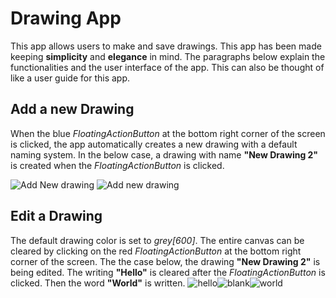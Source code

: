 # Drawing App

This app allows users to make and save drawings. This app has been made keeping **simplicity** and **elegance** in mind. The paragraphs below explain the functionalities and the user interface of the app. This can also be thought of like a user guide for this app.


## Add a new Drawing

When the blue *FloatingActionButton* at the bottom right corner of the screen is clicked, the app automatically creates a new drawing with a default naming system. In the below case, a drawing with name **"New Drawing 2"** is created when the *FloatingActionButton* is clicked.

![Add New drawing](https://drive.google.com/file/d/18djUEtl2_U1PWdyhPaHRwj8cVY1zQcyR/view?usp=sharing) ![Add new drawing](https://drive.google.com/file/d/1HUg8P8FhzvfLyW-M9_CcO1gOAXys_qeL/view?usp=sharing)

## Edit a Drawing

The default drawing color is set to *grey[600]*. The entire canvas can be cleared by clicking on the red *FloatingActionButton* at the bottom right corner of the screen. The the case below, the drawing **"New Drawing 2"** is being edited. The writing **"Hello"** is cleared after the *FloatingActionButton* is clicked. Then the word **"World"** is written.
![hello](https://drive.google.com/file/d/1gT07EPHb0ApKjLUWKmxZPSgwo3o_nVdo/view?usp=sharing)![blank](https://drive.google.com/file/d/1GxP6Po5BX8xLM4tVXH6aAIFpDaaYmrvc/view?usp=sharing)![world](https://drive.google.com/file/d/1BGvBjqlo0l8D2YoNfj3PxygFovWRA7Jv/view?usp=sharing)

